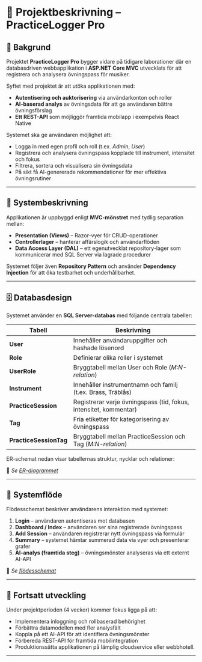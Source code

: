 # 🧭 Projektbeskrivning – PracticeLogger Pro

## 🎯 Bakgrund
Projektet **PracticeLogger Pro** bygger vidare på tidigare laborationer där en databasdriven webbapplikation i **ASP.NET Core MVC** utvecklats för att registrera och analysera övningspass för musiker.  

Syftet med projektet är att utöka applikationen med:
- **Autentisering och auktorisering** via användarkonton och roller  
- **AI-baserad analys** av övningsdata för att ge användaren bättre övningsförslag  
- **Ett REST-API** som möjliggör framtida mobilapp i exempelvis React Native  

Systemet ska ge användaren möjlighet att:
- Logga in med egen profil och roll (t.ex. *Admin*, *User*)  
- Registrera och analysera övningspass kopplade till instrument, intensitet och fokus  
- Filtrera, sortera och visualisera sin övningsdata  
- På sikt få AI-genererade rekommendationer för mer effektiva övningsrutiner  

---

## 🧩 Systembeskrivning
Applikationen är uppbyggd enligt **MVC-mönstret** med tydlig separation mellan:

- **Presentation (Views)** – Razor-vyer för CRUD-operationer  
- **Controllerlager** – hanterar affärslogik och användarflöden  
- **Data Access Layer (DAL)** – ett egenutvecklat repository-lager som kommunicerar med SQL Server via lagrade procedurer  

Systemet följer även **Repository Pattern** och använder **Dependency Injection** för att öka testbarhet och underhållbarhet.

---

## 🗄️ Databasdesign
Systemet använder en **SQL Server-databas** med följande centrala tabeller:

| Tabell | Beskrivning |
|--------|--------------|
| **User** | Innehåller användaruppgifter och hashade lösenord |
| **Role** | Definierar olika roller i systemet |
| **UserRole** | Bryggtabell mellan User och Role (*M:N-relation*) |
| **Instrument** | Innehåller instrumentnamn och familj (t.ex. Brass, Träblås) |
| **PracticeSession** | Registrerar varje övningspass (tid, fokus, intensitet, kommentar) |
| **Tag** | Fria etiketter för kategorisering av övningspass |
| **PracticeSessionTag** | Bryggtabell mellan PracticeSession och Tag (*M:N-relation*) |

ER-schemat nedan visar tabellernas struktur, nycklar och relationer:

📎 *Se [ER-diagrammet](./docs/er-schema.png)*

---

## 🔄 Systemflöde
Flödesschemat beskriver användarens interaktion med systemet:

1. **Login** – användaren autentiseras mot databasen  
2. **Dashboard / Index** – användaren ser sina registrerade övningspass  
3. **Add Session** – användaren registrerar nytt övningspass via formulär  
4. **Summary** – systemet hämtar summerad data via vyer och presenterar grafer  
5. **AI-analys (framtida steg)** – övningsmönster analyseras via ett externt AI-API  

📎 *Se [flödesschemat](./docs/flowchart.png)*

---

## 🧠 Fortsatt utveckling
Under projektperioden (4 veckor) kommer fokus ligga på att:
- Implementera inloggning och rollbaserad behörighet  
- Förbättra datamodellen med fler analysfält  
- Koppla på ett AI-API för att identifiera övningsmönster  
- Förbereda REST-API för framtida mobilintegration
- Produktionssätta applikationen på lämplig cloudservice eller webbhotell.

---

